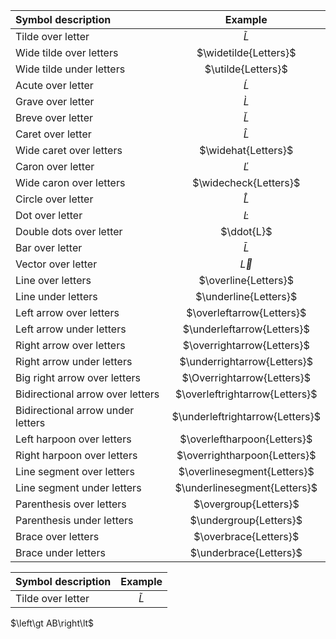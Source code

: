 <!--
    Katex symbols
-->

<!-- #T# Table of contents -->

<!-- #T# Accents -->
<!-- #T# Delimiters -->
<!-- #T# Environments -->
<!-- #T# Letters -->
<!-- #T# Layout -->
<!-- #T# Logic, set theory -->
<!-- #T# Macros -->
<!-- #T# Operators -->
<!-- #T# Arrows -->
<!-- #T# Style -->
<!-- #T# Symbols, punctuation -->
<!-- #T# Units of measure -->

<!-- #T# Beginning of content -->

<!-- #T# katex symbols are used in markdown files, inside single, or double dollar signs -->

<!-- %T% this markdown file is used to show the katex symbols, organized by categories. The character 'L' for Letters, is used for most examples -->

<!-- #T# Accents -->

<!-- #T# accents are a type of diacritic that commonly goes on top of the letter -->

| Symbol description                | Example                         |
| :-------------------------------- | :-----------------------------: |
| Tilde over letter                 | $\tilde{L}$                     |
| Wide tilde over letters           | $\widetilde{Letters}$           |
| Wide tilde under letters          | $\utilde{Letters}$              |
| Acute over letter                 | $\acute{L}$                     |
| Grave over letter                 | $\grave{L}$                     |
| Breve over letter                 | $\breve{L}$                     |
| Caret over letter                 | $\hat{L}$                       |
| Wide caret over letters           | $\widehat{Letters}$             |
| Caron over letter                 | $\check{L}$                     |
| Wide caron over letters           | $\widecheck{Letters}$           |
| Circle over letter                | $\mathring{L}$                  |
| Dot over letter                   | $\dot{L}$                       |
| Double dots over letter           | $\ddot{L}$                      |
| Bar over letter                   | $\bar{L}$                       |
| Vector over letter                | $\vec{L}$                       |
| Line over letters                 | $\overline{Letters}$            |
| Line under letters                | $\underline{Letters}$           |
| Left arrow over letters           | $\overleftarrow{Letters}$       |
| Left arrow under letters          | $\underleftarrow{Letters}$      |
| Right arrow over letters          | $\overrightarrow{Letters}$      |
| Right arrow under letters         | $\underrightarrow{Letters}$     |
| Big right arrow over letters      | $\Overrightarrow{Letters}$      |
| Bidirectional arrow over letters  | $\overleftrightarrow{Letters}$  |
| Bidirectional arrow under letters | $\underleftrightarrow{Letters}$ |
| Left harpoon over letters         | $\overleftharpoon{Letters}$     |
| Right harpoon over letters        | $\overrightharpoon{Letters}$    |
| Line segment over letters         | $\overlinesegment{Letters}$     |
| Line segment under letters        | $\underlinesegment{Letters}$    |
| Parenthesis over letters          | $\overgroup{Letters}$           |
| Parenthesis under letters         | $\undergroup{Letters}$          |
| Brace over letters                | $\overbrace{Letters}$           |
| Brace under letters               | $\underbrace{Letters}$          |

<!-- #T# Delimiters -->

<!-- #T# delimiters are used as grouping symbols -->

| Symbol description | Example |
| :----------------- | :-----: |
| Tilde over letter                 | $\tilde{L}$                     |

<!-- TODO: braket notation -->

<!-- Delimiter sizing modifiers -->
$\left\gt AB\right\lt$

<!-- #T# Environments -->

<!-- #T# environments are specific grids where to write characters -->


<!-- #T# Letters -->


<!-- #T# Layout -->

<!-- #T# layout serves to set the characters' position -->

<!-- #T# annotations -->

<!-- #T# line breaks -->

<!-- #T# vertical layout -->

<!-- #T# overlap, spacing -->


<!-- #T# Logic, set theory -->


<!-- #T# Macros -->


<!-- #T# Operators -->

<!-- #T# big operators -->

<!-- #T# binary operators -->

<!-- #T# functions -->

<!-- #T# relational operators -->


<!-- #T# Arrows -->


<!-- #T# Style -->

<!-- #T# styles are used to change the appearance of the characters -->


<!-- #T# Symbols, punctuation -->


<!-- #T# Units of measure -->

<!-- #T# units of measure are used to dictate the size of what is being changed -->


